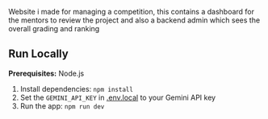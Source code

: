 

Website i made for managing a competition, this contains a dashboard for the mentors to review the project and also a backend admin which sees the overall grading and ranking
## Run Locally

**Prerequisites:**  Node.js


1. Install dependencies:
   `npm install`
2. Set the `GEMINI_API_KEY` in [.env.local](.env.local) to your Gemini API key
3. Run the app:
   `npm run dev`

